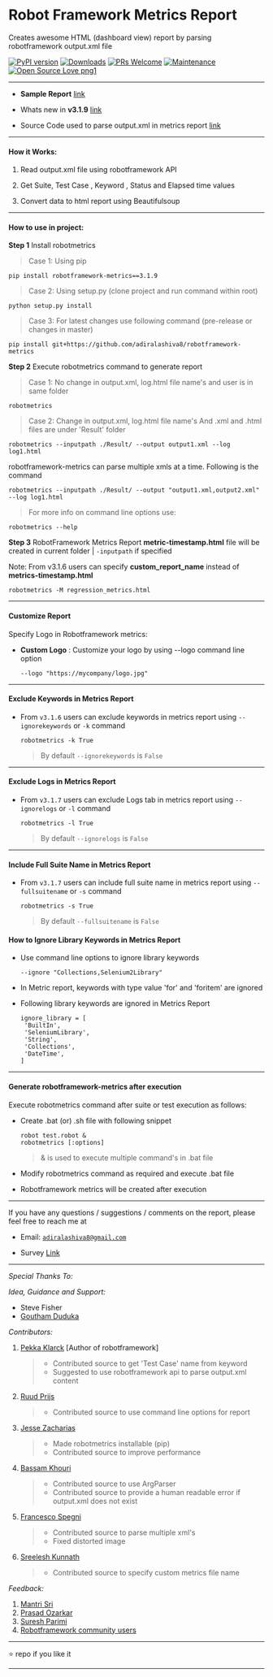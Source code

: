 # Robot Framework Metrics Report

Creates awesome HTML (dashboard view) report by parsing robotframework output.xml file

[![PyPI version](https://badge.fury.io/py/robotframework-metrics.svg)](https://badge.fury.io/py/robotframework-metrics)
[![Downloads](https://pepy.tech/badge/robotframework-metrics)](https://pepy.tech/project/robotframework-metrics)
[![PRs Welcome](https://img.shields.io/badge/PRs-welcome-brightgreen.svg?style=flat-square)](http://makeapullrequest.com)
[![Maintenance](https://img.shields.io/badge/Maintained%3F-yes-green.svg)](https://GitHub.com/Naereen/StrapDown.js/graphs/commit-activity)
[![Open Source Love png1](https://badges.frapsoft.com/os/v1/open-source.png?v=103)](https://github.com/ellerbrock/open-source-badges/)

---
 - __Sample Report__ [link](https://robotmetrics.netlify.com/)

 - Whats new in __v3.1.9__ [link](https://github.com/adiralashiva8/robotframework-metrics/releases/tag/v3.1.9)

 - Source Code used to parse output.xml in metrics report [link](https://adiralashivaprasad.blogspot.com/2019/01/how-to-get-suite-test-and-keyword.html)

---

#### How it Works:

1. Read output.xml file using robotframework API

2. Get Suite, Test Case , Keyword , Status and Elapsed time values

3. Convert data to html report using Beautifulsoup

---

#### How to use in project:

__Step 1__ Install robotmetrics 

   > Case 1: Using pip
   ```
   pip install robotframework-metrics==3.1.9
   ```
   > Case 2: Using setup.py (clone project and run command within root)
   ```
   python setup.py install
   ```
   > Case 3: For latest changes use following command (pre-release or changes in master)
   ```
   pip install git+https://github.com/adiralashiva8/robotframework-metrics
   ```

__Step 2__ Execute robotmetrics command to generate report

   > Case 1: No change in output.xml, log.html file name's and user is in same folder
   ```
   robotmetrics
   ```
   > Case 2: Change in output.xml, log.html file name's And .xml and .html files are under 'Result' folder
   ```
   robotmetrics --inputpath ./Result/ --output output1.xml --log log1.html
   ```
   robotframework-metrics can parse multiple xmls at a time. Following is the command
   ```
   robotmetrics --inputpath ./Result/ --output "output1.xml,output2.xml" --log log1.html
   ```

   > For more info on command line options use:

   ```
   robotmetrics --help
   ```

__Step 3__ RobotFramework Metrics Report __metric-timestamp.html__ file will be created in current folder | `-inputpath` if specified

   Note: From v3.1.6 users can specify __custom_report_name__ instead of __metrics-timestamp.html__
   ```
   robotmetrics -M regression_metrics.html
   ```
---

#### Customize Report

Specify Logo in Robotframework metrics: 

 - __Custom Logo__ : Customize your logo by using --logo command line option

     ```
     --logo "https://mycompany/logo.jpg"
     ```
---

#### Exclude Keywords in Metrics Report

 - From `v3.1.6` users can exclude keywords in metrics report using `--ignorekeywords` or `-k` command

   ```
   robotmetrics -k True
   ```
   > By default `--ignorekeywords` is `False`

---

#### Exclude Logs in Metrics Report

 - From `v3.1.7` users can exclude Logs tab in metrics report using `--ignorelogs` or `-l` command

   ```
   robotmetrics -l True
   ```
   > By default `--ignorelogs` is `False`

---

#### Include Full Suite Name in Metrics Report

 - From `v3.1.7` users can include full suite name in metrics report using `--fullsuitename` or `-s` command

   ```
   robotmetrics -s True
   ```
   > By default `--fullsuitename` is `False`


#### How to Ignore Library Keywords in Metrics Report

 - Use command line options to ignore library keywords
    ```
    --ignore "Collections,Selenium2Library"
    ```

 - In Metric report, keywords with type value 'for' and 'foritem' are ignored

 - Following library keywords are ignored in Metrics Report
    ```
    ignore_library = [
     'BuiltIn',
     'SeleniumLibrary',
     'String',
     'Collections',
     'DateTime',
    ] 
    ``` 
---

#### Generate robotframework-metrics after execution

Execute robotmetrics command after suite or test execution as follows:

 - Create .bat (or) .sh file with following snippet

    ```
    robot test.robot &
    robotmetrics [:options]
    ```

    > & is used to execute multiple command's in .bat file

  - Modify robotmetrics command as required and execute .bat file

  - Robotframework metrics will be created after execution

---

If you have any questions / suggestions / comments on the report, please feel free to reach me at

 - Email: <a href="mailto:adiralashiva8@gmail.com?Subject=Robotframework%20Metrics" target="_blank">`adiralashiva8@gmail.com`</a> 

 - Survey [Link](https://forms.gle/t3krEXyegDFnCzoW7)

---

*Special Thanks To:*

*Idea, Guidance and Support:*

 - Steve Fisher
 - [Goutham Duduka](https://www.linkedin.com/in/goutham-kumar-duduka-45154718/)


*Contributors:*

1. [Pekka Klarck](https://www.linkedin.com/in/pekkaklarck/) [Author of robotframework]
    > - Contributed source to get 'Test Case' name from keyword 
    > - Suggested to use robotframework api to parse output.xml content 

2. [Ruud Prijs](https://www.linkedin.com/in/ruudprijs/)
    > - Contributed source to use command line options for report

3. [Jesse Zacharias](https://www.linkedin.com/in/jesse-zacharias-7926ba50/)
    > - Made robotmetrics installable (pip)
    > - Contributed source to improve performance

4. [Bassam Khouri](https://www.linkedin.com/in/bassamkhouri/)
    > - Contributed source to use ArgParser
    > - Contributed source to provide a human readable error if output.xml does not exist

5. [Francesco Spegni](https://www.linkedin.com/in/francesco-spegni-34b39b61/)
    > - Contributed source to parse multiple xml's
    > - Fixed distorted image

6. [Sreelesh Kunnath](https://www.linkedin.com/in/kunnathsree/)
    > - Contributed source to specify custom metrics file name


*Feedback:*

1. [Mantri Sri](https://www.linkedin.com/in/mantri-sri-4a0196133/)
2. [Prasad Ozarkar](https://www.linkedin.com/in/prasad-ozarkar-b4a61017/)
3. [Suresh Parimi](https://www.linkedin.com/in/sparimi/)
4. [Robotframework community users](https://groups.google.com/forum/#!forum/robotframework-users)

---

:star: repo if you like it

---